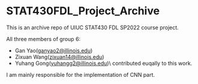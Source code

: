 # STAT430FDL_Project_Archive

This is an archive repo of UIUC STAT430 FDL SP2022 course project.

All three members of group 6:
- Gan Yao(ganyao2@illinois.edu)
- Zixuan Wang(zixuan14@illinois.edu)
- Yuhang Gong(yuhangg2@illinois.edu)\\
contributed euqally to this work.

I am mainly responsible for the implementation of CNN part.